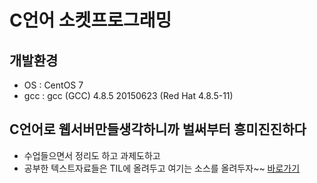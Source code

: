 # C언어 소켓프로그래밍

## 개발환경
* OS : CentOS 7
* gcc : gcc (GCC) 4.8.5 20150623 (Red Hat 4.8.5-11)

## C언어로 웹서버만들생각하니까 벌써부터 흥미진진하다
* 수업들으면서 정리도 하고 과제도하고
* 공부한 텍스트자료들은 TIL에 올려두고 여기는 소스를 올려두자~~ [바로가기](https://github.com/sjh836/TIL/tree/master/c)